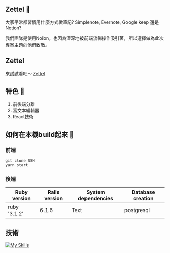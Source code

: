 ## Zettel 👋

大家平常都習慣用什麼方式做筆記? Simplenote, Evernote, Google keep 還是 Notion? </p>
我們團隊是使用Noion，也因為深深地被前端流暢操作吸引著，所以選擇做為此次專案主題向他們致敬。

## Zettel
來試試看吧～
[Zettel](https://www.zettel.tw)

## 特色 🎯
 1. 前後端分離 
 2. 富文本編輯器
 3. React技術

## 如何在本機build起來 🧩

### 前端 
```spell=
git clone SSH 
yarn start
```
### 後端 
| Ruby version | Rails version | System dependencies |  Database creation   |
| ------------ | ------------- | ------------------- | ------------------- |
| ruby '3.1.2' | 6.1.6         | Text                |   postgresql   |





## 技術

[![My Skills](https://skills.thijs.gg/icons?i=react,tailwindcss,rails,postgresql,git,github,netlify,heroku,webpack)](https://skills.thijs.gg)




<!--

前後端環境變數

**Here are some ideas to get you started:**




🙋‍♀️ A short introduction - what is your organization all about?
🌈 Contribution guidelines - how can the community get involved?
👩‍💻 Useful resources - where can the community find your docs? Is there anything else the community should know?
🍿 Fun facts - what does your team eat for breakfast?
🧙 Remember, you can do mighty things with the power of [Markdown](https://docs.github.com/github/writing-on-github/getting-started-with-writing-and-formatting-on-github/basic-writing-and-formatting-syntax)
-->
